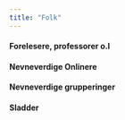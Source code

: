 ```yaml
---
title: "Folk"
---
```


#### Forelesere, professorer o.l  

#### Nevneverdige Onlinere  



#### Nevneverdige grupperinger  
  
#### Sladder  